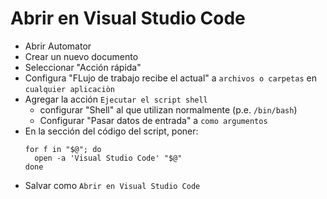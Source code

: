 # Abrir en Visual Studio Code

- Abrir Automator
- Crear un nuevo documento
- Seleccionar "Acción rápida"
- Configura "FLujo de trabajo recibe el actual" a `archivos o carpetas` en `cualquier aplicaciòn`
- Agregar la acción `Ejecutar el script shell` 
   - configurar "Shell" al que utilizan normalmente (p.e. `/bin/bash`)
   - Configurar "Pasar datos de entrada" a `como argumentos`
- En la sección del código del script, poner:
   ```
   for f in "$@"; do
     open -a 'Visual Studio Code' "$@"
   done
   ```
- Salvar como  `Abrir en Visual Studio Code`
